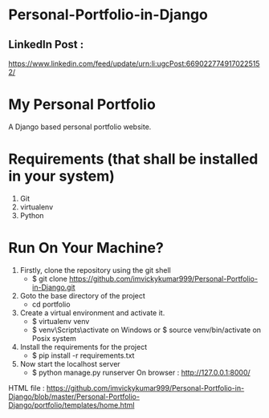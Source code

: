 # Personal-Portfolio-in-Django

LinkedIn Post :
--------------
https://www.linkedin.com/feed/update/urn:li:ugcPost:6690227749170225152/

# My Personal Portfolio
  A Django based personal portfolio website.

# Requirements (that shall be installed in your system)
  1. Git
  2. virtualenv
  3. Python

# Run On Your Machine?
  1. Firstly, clone the repository using the git shell 
      - $ git clone https://github.com/imvickykumar999/Personal-Portfolio-in-Django.git
  2. Goto the base directory of the project 
     - cd portfolio 
  3. Create a virtual environment and activate it. 
      - $ virtualenv venv 
      - $ venv\Scripts\activate on Windows or $ source venv/bin/activate on Posix system 
  4. Install the requirements for the project 
      - $ pip install -r requirements.txt 
  5. Now start the localhost server
      - $ python manage.py runserver 
	  On browser : http://127.0.0.1:8000/

HTML file : https://github.com/imvickykumar999/Personal-Portfolio-in-Django/blob/master/Personal-Portfolio-Django/portfolio/templates/home.html
